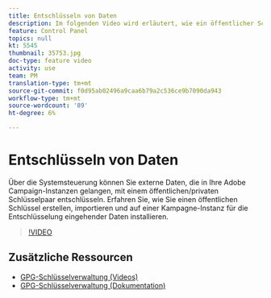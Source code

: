 ```yaml
---
title: Entschlüsseln von Daten
description: Im folgenden Video wird erläutert, wie ein öffentlicher Schlüssel erstellt und importiert und auf einer Kampagne-Instanz zur Entschlüsselung von Daten installiert wird.
feature: Control Panel
topics: null
kt: 5545
thumbnail: 35753.jpg
doc-type: feature video
activity: use
team: PM
translation-type: tm+mt
source-git-commit: f0d95ab02496a9caa6b79a2c536ce9b7090da943
workflow-type: tm+mt
source-wordcount: '89'
ht-degree: 6%

---
```



# Entschlüsseln von Daten

Über die Systemsteuerung können Sie externe Daten, die in Ihre Adobe Campaign-Instanzen gelangen, mit einem öffentlichen/privaten Schlüsselpaar entschlüsseln.
Erfahren Sie, wie Sie einen öffentlichen Schlüssel erstellen, importieren und auf einer Kampagne-Instanz für die Entschlüsselung eingehender Daten installieren.

>[!VIDEO](https://video.tv.adobe.com/v/35753?quality=12)

## Zusätzliche Ressourcen

* [GPG-Schlüsselverwaltung (Videos)](./gpg-key-management-overview.md)
* [GPG-Schlüsselverwaltung (Dokumentation)](https://docs.adobe.com/content/help/en/control-panel/using/instances-settings/gpg-keys-management.html)
